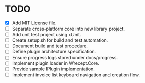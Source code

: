 # TODO

- [x] Add MIT License file.
- [ ] Separate cross-platform core into new library project.
- [ ] Add unit test project using xUnit.
- [ ] Create setup.sh for build and test automation.
- [ ] Document build and test procedure.
- [ ] Define plugin architecture specification.
- [ ] Ensure progress logs stored under docs/progress.
- [ ] Implement plugin loader in Wrecept.Core.
- [ ] Provide sample IPlugin implementation.
- [ ] Implement invoice list keyboard navigation and creation flow.
